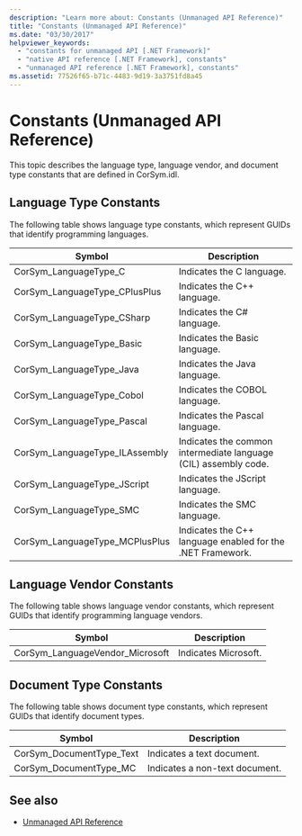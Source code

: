 ```yaml
---
description: "Learn more about: Constants (Unmanaged API Reference)"
title: "Constants (Unmanaged API Reference)"
ms.date: "03/30/2017"
helpviewer_keywords:
  - "constants for unmanaged API [.NET Framework]"
  - "native API reference [.NET Framework], constants"
  - "unmanaged API reference [.NET Framework], constants"
ms.assetid: 77526f65-b71c-4483-9d19-3a3751fd8a45
---
```

# Constants (Unmanaged API Reference)

This topic describes the language type, language vendor, and document type constants that are defined in CorSym.idl.

## Language Type Constants

 The following table shows language type constants, which represent GUIDs that identify programming languages.

|Symbol|Description|
|------------|-----------------|
|CorSym_LanguageType_C|Indicates the C language.|
|CorSym_LanguageType_CPlusPlus|Indicates the C++ language.|
|CorSym_LanguageType_CSharp|Indicates the C# language.|
|CorSym_LanguageType_Basic|Indicates the Basic language.|
|CorSym_LanguageType_Java|Indicates the Java language.|
|CorSym_LanguageType_Cobol|Indicates the COBOL language.|
|CorSym_LanguageType_Pascal|Indicates the Pascal language.|
|CorSym_LanguageType_ILAssembly|Indicates the common intermediate language (CIL) assembly code.|
|CorSym_LanguageType_JScript|Indicates the JScript language.|
|CorSym_LanguageType_SMC|Indicates the SMC language.|
|CorSym_LanguageType_MCPlusPlus|Indicates the C++ language enabled for the .NET Framework.|

## Language Vendor Constants

 The following table shows language vendor constants, which represent GUIDs that identify programming language vendors.

|Symbol|Description|
|------------|-----------------|
|CorSym_LanguageVendor_Microsoft|Indicates Microsoft.|

## Document Type Constants

 The following table shows document type constants, which represent GUIDs that identify document types.

|Symbol|Description|
|------------|-----------------|
|CorSym_DocumentType_Text|Indicates a text document.|
|CorSym_DocumentType_MC|Indicates a non-text document.|

## See also

- [Unmanaged API Reference](index.md)
